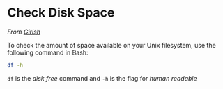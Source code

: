 # Check Disk Space

*From [Girish](http://stackoverflow.com/a/22242107)*

To check the amount of space available on your Unix filesystem, use the following command in Bash:

```bash
df -h
```

`df` is the *disk free* command and `-h` is the flag for *human readable*
